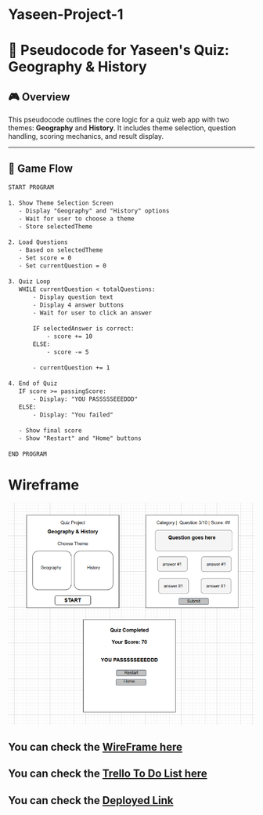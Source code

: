 # Yaseen-Project-1

# 🧠 Pseudocode for Yaseen's Quiz: Geography & History

## 🎮 Overview
This pseudocode outlines the core logic for a quiz web app with two themes: **Geography** and **History**. It includes theme selection, question handling, scoring mechanics, and result display.

---

## 🔁 Game Flow

```plaintext
START PROGRAM

1. Show Theme Selection Screen
   - Display "Geography" and "History" options
   - Wait for user to choose a theme
   - Store selectedTheme

2. Load Questions
   - Based on selectedTheme
   - Set score = 0
   - Set currentQuestion = 0

3. Quiz Loop
   WHILE currentQuestion < totalQuestions:
       - Display question text
       - Display 4 answer buttons
       - Wait for user to click an answer

       IF selectedAnswer is correct:
           - score += 10
       ELSE:
           - score -= 5

       - currentQuestion += 1

4. End of Quiz
   IF score >= passingScore:
       - Display: "YOU PASSSSSEEEDDD"
   ELSE:
       - Display: "You failed"

   - Show final score
   - Show "Restart" and "Home" buttons

END PROGRAM

```
# Wireframe 

![Wireframe of Yasee's Quiz UI](./assets/images/wireframe.png)

## You can check the [WireFrame here](https://drive.google.com/drive/folders/1LMUCB4N2V3ZH1M2t5TxaWbozZPM4_8dT?usp=sharing)

## You can check the [Trello To Do List here](https://trello.com/invite/b/686e6356dd76c4f90af1e074/ATTIa5090a38d96e271c7c063ae7ace02ab99A80F9AA/ga-project-1)


## You can check the [Deployed Link](https://neighborly-bite.surge.sh/)

